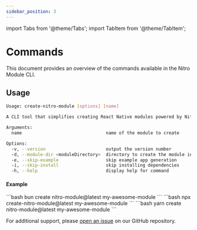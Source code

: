 ```yaml
---
sidebar_position: 3
---
```


import Tabs from '@theme/Tabs';
import TabItem from '@theme/TabItem';

# Commands

This document provides an overview of the commands available in the Nitro Module CLI.

## Usage

```bash
Usage: create-nitro-module [options] [name]

A CLI tool that simplifies creating React Native modules powered by Nitro Modules.

Arguments:
  name                                name of the module to create

Options:
  -v, --version                       output the version number
  -d, --module-dir <moduleDirectory>  directory to create the module in
  -e, --skip-example                  skip example app generation
  -i, --skip-install                  skip installing dependencies
  -h, --help                          display help for command
```

#### Example

<Tabs groupId="cli">
    <TabItem value="bun" label="Bun" default>
    ```bash
    bun create nitro-module@latest my-awesome-module
    ```
    </TabItem>
    <TabItem value="npx" label="Npx">
    ```bash
    npx create-nitro-module@latest my-awesome-module
    ```
    </TabItem>
    <TabItem value="yarn" label="Yarn">
    ```bash
    yarn create nitro-module@latest my-awesome-module
    ```
    </TabItem>
</Tabs>

For additional support, please [open an issue](https://github.com/patrickkabwe/create-nitro-module/issues) on our GitHub repository.
